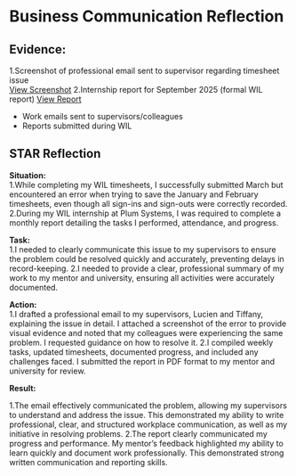 # Business Communication Reflection

## Evidence:
1.Screenshot of professional email sent to supervisor regarding timesheet issue  
[View Screenshot](../evidence/business_communication/email_timesheet_issue.png)
2.Internship report for September 2025 (formal WIL report)
[View Report](../evidence/business_communication/WIL_September_Report.pdf)
- Work emails sent to supervisors/colleagues
- Reports submitted during WIL

## STAR Reflection

**Situation:**  
1.While completing my WIL timesheets, I successfully submitted March but encountered an error when trying to save the January and February timesheets, even though all sign-ins and sign-outs were correctly recorded.
2.During my WIL internship at Plum Systems, I was required to complete a monthly report detailing the tasks I performed, attendance, and progress.


**Task:**  
1.I needed to clearly communicate this issue to my supervisors to ensure the problem could be resolved quickly and accurately, preventing delays in record-keeping.
2.I needed to provide a clear, professional summary of my work to my mentor and university, ensuring all activities were accurately documented.


**Action:**  
1.I drafted a professional email to my supervisors, Lucien and Tiffany, explaining the issue in detail. I attached a screenshot of the error to provide visual evidence and noted that my colleagues were experiencing the same problem. I requested guidance on how to resolve it.
2.I compiled weekly tasks, updated timesheets, documented progress, and included any challenges faced. I submitted the report in PDF format to my mentor and university for review.



**Result:**

1.The email effectively communicated the problem, allowing my supervisors to understand and address the issue. This demonstrated my ability to write professional, clear, and structured workplace communication, as well as my initiative in resolving problems.
2.The report clearly communicated my progress and performance. My mentor’s feedback highlighted my ability to learn quickly and document work professionally. This demonstrated strong written communication and reporting skills.

